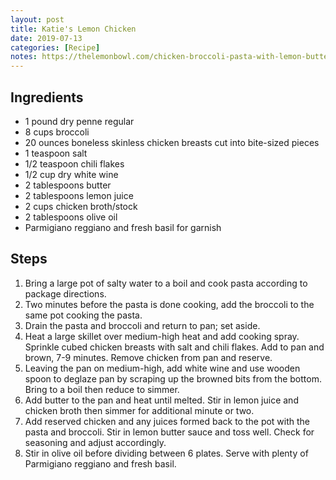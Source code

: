 ```yaml
---
layout: post
title: Katie's Lemon Chicken
date: 2019-07-13
categories: [Recipe]
notes: https://thelemonbowl.com/chicken-broccoli-pasta-with-lemon-butter-sauce/
---
```


## Ingredients

* 1 pound dry penne regular
* 8 cups broccoli
* 20 ounces boneless skinless chicken breasts cut into bite-sized pieces
* 1 teaspoon salt
* 1/2 teaspoon chili flakes
* 1/2 cup dry white wine
* 2 tablespoons butter
* 2 tablespoons lemon juice
* 2 cups chicken broth/stock
* 2 tablespoons olive oil
* Parmigiano reggiano and fresh basil for garnish

## Steps

1. Bring a large pot of salty water to a boil and cook pasta according to package directions.
2. Two minutes before the pasta is done cooking, add the broccoli to the same pot cooking the pasta.
3. Drain the pasta and broccoli and return to pan; set aside.
4. Heat a large skillet over medium-high heat and add cooking spray. Sprinkle cubed chicken breasts with salt and chili flakes. Add to pan and brown, 7-9 minutes. Remove chicken from pan and reserve.
5. Leaving the pan on medium-high, add white wine and use wooden spoon to deglaze pan by scraping up the browned bits from the bottom. Bring to a boil then reduce to simmer.
6. Add butter to the pan and heat until melted. Stir in lemon juice and chicken broth then simmer for additional minute or two.
7. Add reserved chicken and any juices formed back to the pot with the pasta and broccoli. Stir in lemon butter sauce and toss well. Check for seasoning and adjust accordingly.
8. Stir in olive oil before dividing between 6 plates. Serve with plenty of Parmigiano reggiano and fresh basil.
